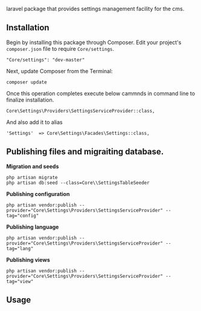 laravel package that provides settings management facility for the cms.

## Installation

Begin by installing this package through Composer. Edit your project's `composer.json` file to require `Core/settings`.

    "Core/settings": "dev-master"

Next, update Composer from the Terminal:

    composer update

Once this operation completes execute below cammnds in command line to finalize installation.

    Core\Settings\Providers\SettingsServiceProvider::class,

And also add it to alias

    'Settings'  => Core\Settings\Facades\Settings::class,

## Publishing files and migraiting database.

**Migration and seeds**

    php artisan migrate
    php artisan db:seed --class=Core\\SettingsTableSeeder

**Publishing configuration**

    php artisan vendor:publish --provider="Core\Settings\Providers\SettingsServiceProvider" --tag="config"

**Publishing language**

    php artisan vendor:publish --provider="Core\Settings\Providers\SettingsServiceProvider" --tag="lang"

**Publishing views**

    php artisan vendor:publish --provider="Core\Settings\Providers\SettingsServiceProvider" --tag="view"


## Usage


